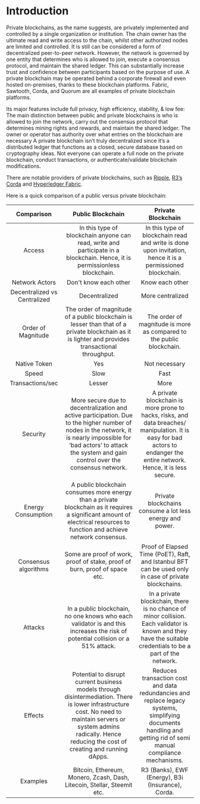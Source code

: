 # Introduction

Private blockchains, as the name suggests, are privately implemented and controlled by a single organization or institution. The chain owner has the ultimate read and write access to the chain, whilst other authorized nodes are limited and controlled. It is still can be considered a form of decentralized peer-to-peer network. However, the network is governed by one entity that determines who is allowed to join, execute a consensus protocol, and maintain the shared ledger. This can substantially increase trust and confidence between participants based on the purpose of use. A private blockchain may be operated behind a corporate firewall and even hosted on-premises, thanks to these blockchain platforms. Fabric, Sawtooth, Corda, and Quorum are all examples of private blockchain platforms.

Its major features include full privacy, high efficiency, stability, & low fee: The main distinction between public and private blockchains is who is allowed to join the network, carry out the consensus protocol that determines mining rights and rewards, and maintain the shared ledger. The owner or operator has authority over what entries on the blockchain are necessary A private blockchain isn’t truly decentralized since it’s a distributed ledger that functions as a closed, secure database based on cryptography ideas. Not everyone can operate a full node on the private blockchain, conduct transactions, or authenticate/validate blockchain modifications.

There are notable providers of private blockchains, such as [Ripple](https://www.ripple.com/), [R3’s Corda](https://www.r3.com/platform/) and [Hyperledger Fabric](https://www.hyperledger.org/projects/fabric).&#x20;

Here is a quick comparison of a public versus private blockchain:


|           Comparison          |                                                                                                       Public Blockchain                                                                                                       |                                                                              Private Blockchain                                                                             |
|:-----------------------------:|:-----------------------------------------------------------------------------------------------------------------------------------------------------------------------------------------------------------------------------:|:---------------------------------------------------------------------------------------------------------------------------------------------------------------------------:|
|             Access            | In this type of blockchain anyone can read, write and  participate in a blockchain. Hence, it is permissionless blockchain.                                                                                                   | In this type of blockchain read and write is done upon invitation,  hence it is a permissioned blockchain.                                                                  |
|         Network Actors        |                                                                                                     Don't know each other                                                                                                     |                                                                               Know each other                                                                               |
| Decentralized vs  Centralized |                                                                                                         Decentralized                                                                                                         |                                                                               More centralized                                                                              |
|      Order of  Magnitude      | The order of magnitude of a public blockchain is lesser than that of a  private blockchain as it is lighter and provides transactional throughput.                                                                            | The order of magnitude is more as compared  to the public blockchain.                                                                                                       |
|          Native Token         |                                                                                                              Yes                                                                                                              |                                                                                Not necessary                                                                                |
|             Speed             |                                                                                                              Slow                                                                                                             |                                                                                     Fast                                                                                    |
|        Transactions/sec       |                                                                                                             Lesser                                                                                                            |                                                                                     More                                                                                    |
|            Security           | More secure due to decentralization and active participation.  Due to the higher number of nodes in the network,  it is nearly impossible for ‘bad actors’ to attack the system  and gain control over the consensus network. | A private blockchain is more prone to hacks, risks,  and data breaches/ manipulation.  It is easy for bad actors to endanger the entire network.  Hence, it is less secure. |
|      Energy  Consumption      | A public blockchain consumes more energy than a private blockchain  as it requires a significant amount of electrical resources to function  and achieve network consensus.                                                   | Private blockchains consume a lot less energy and power.                                                                                                                    |
|     Consensus  algorithms     | Some are proof of work, proof of stake, proof of burn, proof of space etc.                                                                                                                                                    | Proof of Elapsed Time (PoET), Raft, and Istanbul BFT  can be used only in case of private blockchains.                                                                      |
|            Attacks            | In a public blockchain, no one knows who each validator is and  this increases the risk of potential collision or a 51% attack.                                                                                               | In a private blockchain, there is no chance of minor collision.  Each validator is known and they have the suitable credentials  to be a part of the network.               |
|            Effects            | Potential to disrupt current business models through disintermediation.  There is lower infrastructure cost.  No need to maintain servers or system admins radically.  Hence reducing the cost of creating and running dApps. | Reduces transaction cost and data redundancies  and replace legacy systems,  simplifying documents handling and  getting rid of semi manual compliance mechanisms.          |
|            Examples           | Bitcoin, Ethereum, Monero, Zcash, Dash, Litecoin, Stellar, Steemit etc.                                                                                                                                                       | R3 (Banks), EWF (Energy), B3i (Insurance), Corda.                                                                                                                           |
